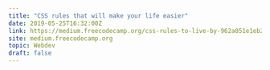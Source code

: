 ```yaml
---
title: "CSS rules that will make your life easier"
date: 2019-05-25T16:32:00Z
link: https://medium.freecodecamp.org/css-rules-to-live-by-962a051e1eb2?utm_medium=RSS&utm_source=hune
site: medium.freecodecamp.org
topic: Webdev
draft: false
---
```

